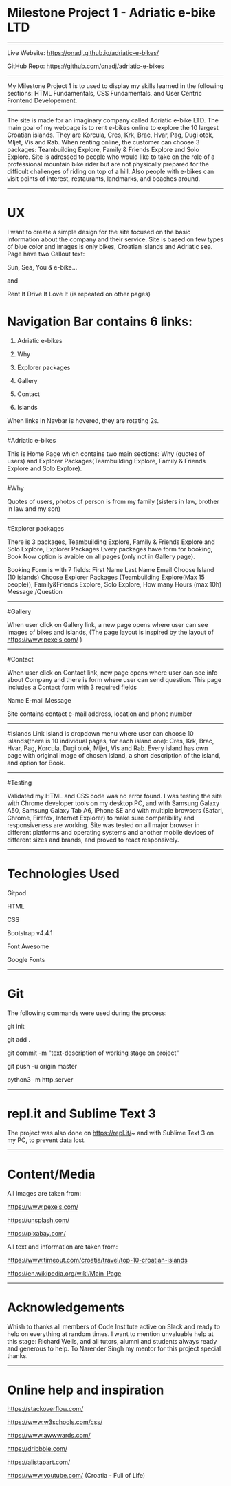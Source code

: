 # Milestone Project 1 - Adriatic e-bike LTD

---


Live Website: https://onadj.github.io/adriatic-e-bikes/

GitHub Repo: https://github.com/onadj/adriatic-e-bikes

---

My Milestone Project 1 is to used to display my skills learned in the following sections:
HTML Fundamentals, CSS Fundamentals, and User Centric Frontend Developement.

---

The site is made for an imaginary company called Adriatic e-bike LTD.
The main goal of my webpage is to rent e-bikes online to explore the 10 largest Croatian islands. They are Korcula, Cres, Krk, Brac, Hvar, Pag, Dugi otok, Mljet, Vis and Rab. When renting online, the customer can choose 3 packages: Teambuilding Explore, Family & Friends Explore and Solo Explore.
Site is adressed to people who would like to
take on the role of a professional mountain bike rider but are not physically prepared for the difficult challenges of 
riding on top of a hill.
Also people with e-bikes can visit points of interest, restaurants, landmarks, and beaches around.

---

# UX

I want to create a simple design for the site focused on the basic information about the company and their service.
Site is based on few types of blue color and images is only bikes, Croatian islands and Adriatic sea. 
Page have two Callout text:

Sun, Sea, You & e-bike...

and

Rent It Drive It Love It (is repeated on other pages)

# Navigation Bar contains 6 links: 

1. Adriatic e-bikes

2. Why

3. Explorer packages

4. Gallery

5. Contact

6. Islands

When links in Navbar is hovered, they are rotating 2s.

---

#Adriatic e-bikes

This is Home Page which contains two main sections: Why (quotes of users) and Explorer Packages(Teambuilding Explore, Family & Friends Explore and Solo Explore).

---

#Why

Quotes of users, photos of person is from my family (sisters in law, brother in law and my son)

---

#Explorer packages

There is 3 packages, Teambuilding Explore, Family & Friends Explore and Solo Explore, Explorer Packages
Every packages have form for booking, Book Now option is avaible on all pages (only not in Gallery page).

Booking Form is with 7 fields:
First Name
Last Name
Email
Choose Island (10 islands)
Choose Explorer Packages (Teambuilding Explore(Max 15 people)), Family&Friends Explore, Solo Explore,
How many Hours (max 10h)
Message /Question

---

#Gallery

When user click on Gallery link, a new page opens where user can see images of bikes and islands,
(The page layout is inspired by the layout of https://www.pexels.com/ )

---

#Contact

When user click on Contact link, new page opens where user can see info about Company and there is form where user can send question.
This page includes a Contact form with 3 required fields

Name
E-mail
Message

Site contains contact e-mail address, location and phone number


---

#Islands
Link Island is dropdown menu where user can choose 10 islands(there is 10 individual pages, for each island one):
 Cres, Krk, Brac, Hvar, Pag, Korcula, Dugi otok, Mljet, Vis and Rab.
 Every island has own page with original image of chosen Island, a short description of the island, and option for Book.

---

#Testing

Validated my HTML and CSS code was no error found.
I was testing the site with Chrome developer tools on my desktop PC,
and with Samsung Galaxy A50, Samsung Galaxy Tab A6, iPhone SE and with multiple browsers
(Safari, Chrome, Firefox, Internet Explorer) to make sure compatibility and responsiveness are working.
Site was tested on all major browser in different platforms and operating systems and another 
mobile devices of different sizes and brands,
and proved to react responsively.

---

# Technologies Used

Gitpod

HTML

CSS

Bootstrap v4.4.1

Font Awesome

Google Fonts

---

# Git

The following commands were used during the process:

git init 

git add .

git commit -m "text-description of working stage on project"

git push -u origin master

python3 -m http.server

---

# repl.it and Sublime Text 3 

The project was also done on https://repl.it/~ and with Sublime Text 3 on my PC, to prevent data lost.

---

# Content/Media

All images are taken from:

https://www.pexels.com/

https://unsplash.com/

https://pixabay.com/

All text and information are taken from:

https://www.timeout.com/croatia/travel/top-10-croatian-islands

https://en.wikipedia.org/wiki/Main_Page

---

# Acknowledgements

Whish to thanks all members of Code Institute active on Slack and ready to help on everything at random times. 
I want to mention unvaluable help at this stage: Richard Wells, and all tutors, alumni and students always ready and generous to help.
To Narender Singh my mentor for this project special thanks.

---

# Online help and inspiration

https://stackoverflow.com/

https://www.w3schools.com/css/

https://www.awwwards.com/

https://dribbble.com/

https://alistapart.com/

https://www.youtube.com/ (Croatia - Full of Life)









